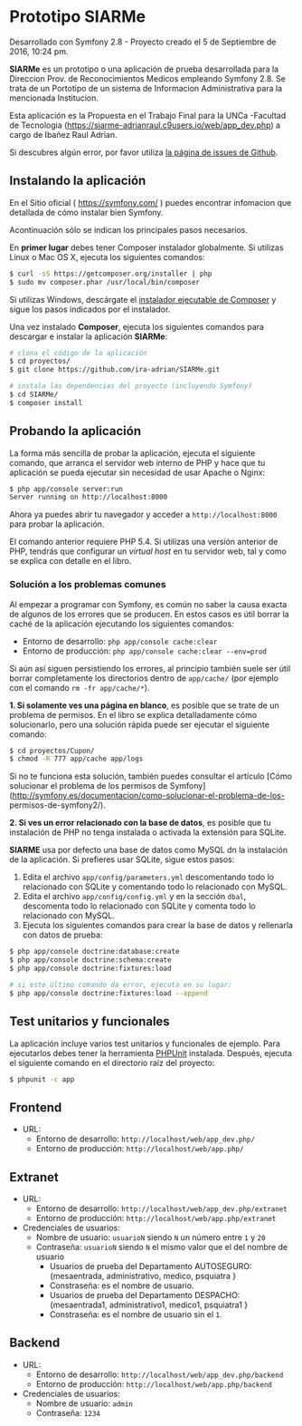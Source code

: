 Prototipo SIARMe  
===================================
Desarrollado con Symfony 2.8 - Proyecto creado el 5 de Septiembre de 2016, 10:24 pm.

**SIARMe** es un prototipo o una aplicación de prueba desarrollada para la Direccion Prov. de Reconocimientos Medicos 
empleando Symfony 2.8. Se trata de un Portotipo de un sistema de Informacion Administrativa para la mencionada Institucion.

Esta aplicación es la Propuesta en el Trabajo Final para la UNCa -Facultad de Tecnologia (https://siarme-adrianraul.c9users.io/web/app_dev.php) a cargo de Ibañez Raul Adrian.

Si descubres algún error, por favor utiliza [la página de issues de
Github]( https://github.com/ira-adrian/SIARMe/issues).

Instalando la aplicación
------------------------
En el Sitio oficial ( https://symfony.com/ ) puedes encontrar infomacion
que detallada de cómo instalar bien Symfony.

Acontinuación sólo se indican los principales pasos necesarios.

En **primer lugar** debes tener Composer instalador globalmente. Si utilizas
Linux o Mac OS X, ejecuta los siguientes comandos:

```bash
$ curl -sS https://getcomposer.org/installer | php
$ sudo mv composer.phar /usr/local/bin/composer
```

Si utilizas Windows, descárgate el [instalador ejecutable de
Composer](https://getcomposer.org/download) y sigue los pasos indicados por el
instalador.

Una vez instalado **Composer**, ejecuta los siguientes comandos para descargar e
instalar la aplicación **SIARMe**:

```bash
# clona el código de la aplicación
$ cd proyectos/
$ git clone https://github.com/ira-adrian/SIARMe.git

# instala las dependencias del proyecto (incluyendo Symfony)
$ cd SIARMe/
$ composer install
```

Probando la aplicación
----------------------

La forma más sencilla de probar la aplicación, ejecuta el siguiente comando, que
arranca el servidor web interno de PHP y hace que tu aplicación se pueda
ejecutar sin necesidad de usar Apache o Nginx:

```bash
$ php app/console server:run
Server running on http://localhost:8000
```

Ahora ya puedes abrir tu navegador y acceder a `http://localhost:8000` para
probar la aplicación.

El comando anterior requiere PHP 5.4. Si utilizas una versión anterior de PHP,
tendrás que configurar un *virtual host* en tu servidor web, tal y como se
explica con detalle en el libro.

### Solución a los problemas comunes

Al empezar a programar con Symfony, es común no saber la causa exacta de algunos
de los errores que se producen. En estos casos es útil borrar la caché de la
aplicación ejecutando los siguientes comandos:

  * Entorno de desarrollo: `php app/console cache:clear`
  * Entorno de producción: `php app/console cache:clear --env=prod`

Si aún así siguen persistiendo los errores, al principio también suele ser útil
borrar completamente los directorios dentro de `app/cache/` (por ejemplo con el
comando `rm -fr app/cache/*`).

**1. Si solamente ves una página en blanco**, es posible que se trate de un
problema de permisos. En el libro se explica detalladamente cómo solucionarlo,
pero una solución rápida puede ser ejecutar el siguiente comando:

```bash
$ cd proyectos/Cupon/
$ chmod -R 777 app/cache app/logs
```

Si no te funciona esta solución, también puedes consultar el artículo [Cómo
solucionar el problema de los permisos de
Symfony](http://symfony.es/documentacion/como-solucionar-el-problema-de-los-
permisos-de-symfony2/).

**2. Si ves un error relacionado con la base de datos**, es posible que tu
instalación de PHP no tenga instalada o activada la extensión para SQLite.

**SIARME** usa por defecto una base de datos como MySQL dn la instalación de la aplicación.
Si prefieres usar SQLite, sigue estos pasos:

  1. Edita el archivo `app/config/parameters.yml` descomentando todo lo relacionado
     con SQLite y comentando todo lo relacionado con MySQL.
  2. Edita el archivo `app/config/config.yml` y en la sección `dbal`, descomenta
     todo lo relacionado con SQLite y comenta todo lo relacionado con MySQL.
  3. Ejecuta los siguientes comandos para crear la base de datos y rellenarla
     con datos de prueba:

```bash
$ php app/console doctrine:database:create
$ php app/console doctrine:schema:create
$ php app/console doctrine:fixtures:load

# si este último comando da error, ejecuta en su lugar:
$ php app/console doctrine:fixtures:load --append

```
Test unitarios y funcionales
----------------------------

La aplicación incluye varios test unitarios y funcionales de ejemplo. Para
ejecutarlos debes tener la herramienta
[PHPUnit](https://github.com/sebastianbergmann/phpunit/) instalada. Después,
ejecuta el siguiente comando en el directorio raíz del proyecto:

```bash
$ phpunit -c app
```

Frontend
--------
  * URL:
    * Entorno de desarrollo: `http://localhost/web/app_dev.php/`
    * Entorno de producción: `http://localhost/web/app.php/`
 
Extranet
--------
  * URL:
    * Entorno de desarrollo: `http://localhost/web/app_dev.php/extranet`
    * Entorno de producción: `http://localhost/web/app.php/extranet`
  * Credenciales de usuarios:
    * Nombre de usuario: `usuarioN` siendo `N` un número entre `1` y `20`
    * Contraseña: `usuarioN` siendo `N` el mismo valor que el del nombre de usuario
      * Usuarios de prueba del Departamento AUTOSEGURO: {mesaentrada, administrativo, medico, psquiatra } 
      * Constraseña: es el nombre de usuario.
      * Usuarios de prueba del Departamento DESPACHO: {mesaentrada1, administrativo1, medico1, psquiatra1 } 
      * Constraseña: es el nombre de usuario sin el `1`.
       
Backend
-------
  * URL:
    * Entorno de desarrollo: `http://localhost/web/app_dev.php/backend`
    * Entorno de producción: `http://localhost/web/app.php/backend`
  * Credenciales de usuarios:
    * Nombre de usuario: `admin`
    * Contraseña: `1234`
